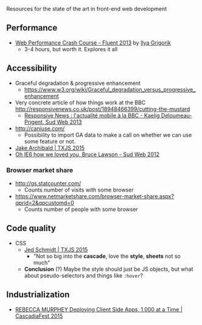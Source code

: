 Resources for the state of the art in front-end web development

## Performance 

*  [Web Performance Crash Course - Fluent 2013](https://www.youtube.com/playlist?list=PLS3jzvALRSe6uP9gVfXLCG6nWo7M0hAJY) by [Ilya Grigorik](https://twitter.com/igrigorik/)
    * 3-4 hours, but worth it. Explores it all
    
## Accessibility

* Graceful degradation & progressive enhancement
    * https://www.w3.org/wiki/Graceful_degradation_versus_progressive_enhancement
* Very concrete article of how things work at the BBC http://responsivenews.co.uk/post/18948466399/cutting-the-mustard
    * [Responsive News : l'actualité mobile à la BBC - Kaelig Deloumeau-Prigent, Sud Web 2013](https://vimeo.com/70056895)
* http://caniuse.com/
    * Possibility to import GA data to make a call on whether we can use some feature or not.
* [Jake Archibald | TXJS 2015](https://www.youtube.com/watch?v=RQQNNP8tFro)
* [Oh IE6 how we loved you, Bruce Lawson - Sud Web 2012](https://vimeo.com/52171395)

### Browser market share

* http://gs.statcounter.com/
    * Counts number of visits with some browser
* https://www.netmarketshare.com/browser-market-share.aspx?qprid=2&qpcustomd=0 
    * Counts number of people with some browser
    
## Code quality

* CSS
    * [Jed Schmidt | TXJS 2015](https://www.youtube.com/watch?v=XjK03if9o7s)
        * "Not so big into the **cascade**, love the **style**, **sheets** not so much"
    * **Conclusion** (?) Maybe the style should just be JS objects, but what about pseudo-selectors and things like `:hover`?
    
## Industrialization

* [REBECCA MURPHEY Deploying Client Side Apps, 1,000 at a Time | CascadiaFest 2015 ](https://www.youtube.com/watch?v=ZXlZTcv743Y)